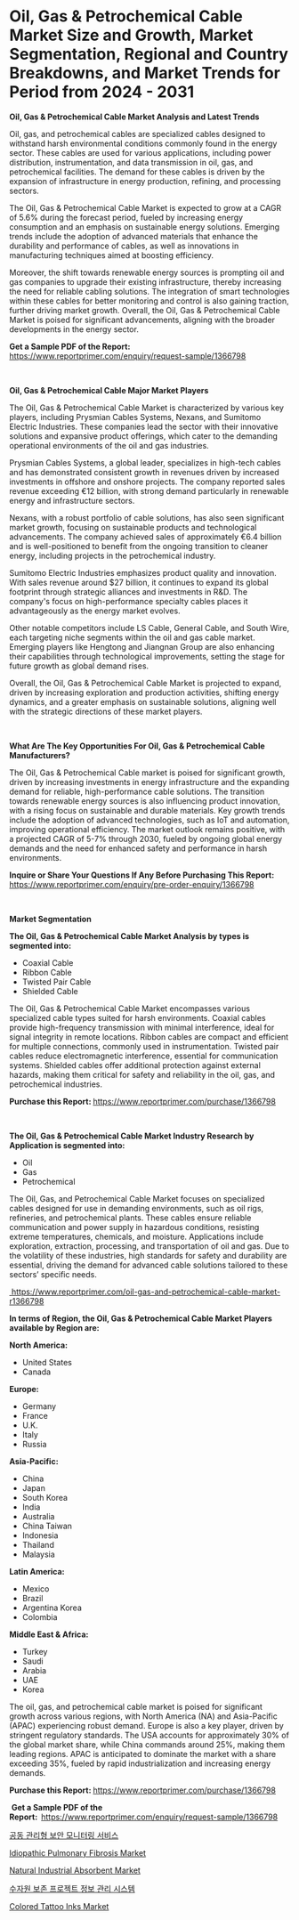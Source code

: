 <p><h1>Oil, Gas & Petrochemical Cable Market Size and Growth, Market Segmentation, Regional and Country Breakdowns, and Market Trends for Period from 2024 -  2031</h1></p><p><strong>Oil, Gas & Petrochemical Cable Market Analysis and Latest Trends</strong></p>
<p><p>Oil, gas, and petrochemical cables are specialized cables designed to withstand harsh environmental conditions commonly found in the energy sector. These cables are used for various applications, including power distribution, instrumentation, and data transmission in oil, gas, and petrochemical facilities. The demand for these cables is driven by the expansion of infrastructure in energy production, refining, and processing sectors.</p><p>The Oil, Gas & Petrochemical Cable Market is expected to grow at a CAGR of 5.6% during the forecast period, fueled by increasing energy consumption and an emphasis on sustainable energy solutions. Emerging trends include the adoption of advanced materials that enhance the durability and performance of cables, as well as innovations in manufacturing techniques aimed at boosting efficiency.</p><p>Moreover, the shift towards renewable energy sources is prompting oil and gas companies to upgrade their existing infrastructure, thereby increasing the need for reliable cabling solutions. The integration of smart technologies within these cables for better monitoring and control is also gaining traction, further driving market growth. Overall, the Oil, Gas & Petrochemical Cable Market is poised for significant advancements, aligning with the broader developments in the energy sector.</p></p>
<p><strong>Get a Sample PDF of the Report:&nbsp;</strong> <a href="https://www.reportprimer.com/enquiry/request-sample/1366798">https://www.reportprimer.com/enquiry/request-sample/1366798</a></p>
<p>&nbsp;</p>
<p><strong>Oil, Gas & Petrochemical Cable Major Market Players</strong></p>
<p><p>The Oil, Gas & Petrochemical Cable Market is characterized by various key players, including Prysmian Cables Systems, Nexans, and Sumitomo Electric Industries. These companies lead the sector with their innovative solutions and expansive product offerings, which cater to the demanding operational environments of the oil and gas industries.</p><p>Prysmian Cables Systems, a global leader, specializes in high-tech cables and has demonstrated consistent growth in revenues driven by increased investments in offshore and onshore projects. The company reported sales revenue exceeding €12 billion, with strong demand particularly in renewable energy and infrastructure sectors.</p><p>Nexans, with a robust portfolio of cable solutions, has also seen significant market growth, focusing on sustainable products and technological advancements. The company achieved sales of approximately €6.4 billion and is well-positioned to benefit from the ongoing transition to cleaner energy, including projects in the petrochemical industry.</p><p>Sumitomo Electric Industries emphasizes product quality and innovation. With sales revenue around $27 billion, it continues to expand its global footprint through strategic alliances and investments in R&D. The company's focus on high-performance specialty cables places it advantageously as the energy market evolves.</p><p>Other notable competitors include LS Cable, General Cable, and South Wire, each targeting niche segments within the oil and gas cable market. Emerging players like Hengtong and Jiangnan Group are also enhancing their capabilities through technological improvements, setting the stage for future growth as global demand rises.</p><p>Overall, the Oil, Gas & Petrochemical Cable Market is projected to expand, driven by increasing exploration and production activities, shifting energy dynamics, and a greater emphasis on sustainable solutions, aligning well with the strategic directions of these market players.</p></p>
<p>&nbsp;</p>
<p><strong>What Are The Key Opportunities For Oil, Gas & Petrochemical Cable Manufacturers?</strong></p>
<p><p>The Oil, Gas & Petrochemical Cable market is poised for significant growth, driven by increasing investments in energy infrastructure and the expanding demand for reliable, high-performance cable solutions. The transition towards renewable energy sources is also influencing product innovation, with a rising focus on sustainable and durable materials. Key growth trends include the adoption of advanced technologies, such as IoT and automation, improving operational efficiency. The market outlook remains positive, with a projected CAGR of 5-7% through 2030, fueled by ongoing global energy demands and the need for enhanced safety and performance in harsh environments.</p></p>
<p><strong>Inquire or Share Your Questions If Any Before Purchasing This Report:</strong> <a href="https://www.reportprimer.com/enquiry/pre-order-enquiry/1366798">https://www.reportprimer.com/enquiry/pre-order-enquiry/1366798</a></p>
<p>&nbsp;</p>
<p><strong>Market Segmentation</strong></p>
<p><strong>The Oil, Gas & Petrochemical Cable Market Analysis by types is segmented into:</strong></p>
<p><ul><li>Coaxial Cable</li><li>Ribbon Cable</li><li>Twisted Pair Cable</li><li>Shielded Cable</li></ul></p>
<p><p>The Oil, Gas & Petrochemical Cable Market encompasses various specialized cable types suited for harsh environments. Coaxial cables provide high-frequency transmission with minimal interference, ideal for signal integrity in remote locations. Ribbon cables are compact and efficient for multiple connections, commonly used in instrumentation. Twisted pair cables reduce electromagnetic interference, essential for communication systems. Shielded cables offer additional protection against external hazards, making them critical for safety and reliability in the oil, gas, and petrochemical industries.</p></p>
<p><strong>Purchase this Report:&nbsp;</strong><a href="https://www.reportprimer.com/purchase/1366798">https://www.reportprimer.com/purchase/1366798</a></p>
<p>&nbsp;</p>
<p><strong>The Oil, Gas & Petrochemical Cable Market Industry Research by Application is segmented into:</strong></p>
<p><ul><li>Oil</li><li>Gas</li><li>Petrochemical</li></ul></p>
<p><p>The Oil, Gas, and Petrochemical Cable Market focuses on specialized cables designed for use in demanding environments, such as oil rigs, refineries, and petrochemical plants. These cables ensure reliable communication and power supply in hazardous conditions, resisting extreme temperatures, chemicals, and moisture. Applications include exploration, extraction, processing, and transportation of oil and gas. Due to the volatility of these industries, high standards for safety and durability are essential, driving the demand for advanced cable solutions tailored to these sectors’ specific needs.</p></p>
<p><a href="https://www.reportprimer.com/oil-gas-and-petrochemical-cable-market-r1366798">&nbsp;https://www.reportprimer.com/oil-gas-and-petrochemical-cable-market-r1366798</a></p>
<p><strong>In terms of Region, the Oil, Gas & Petrochemical Cable Market Players available by Region are:</strong></p>
<p>
    <p> <strong> North America: </strong>
        <ul>
            <li>United States</li>
            <li>Canada</li>
        </ul>
        </p> 
    <p> <strong> Europe: </strong>
        <ul>
            <li>Germany</li>
            <li>France</li>
            <li>U.K.</li>
            <li>Italy</li>
            <li>Russia</li>
        </ul>
        </p> 
    <p> <strong> Asia-Pacific: </strong>
        <ul>
            <li>China</li>
            <li>Japan</li>
            <li>South Korea</li>
            <li>India</li>
            <li>Australia</li>
            <li>China Taiwan</li>
            <li>Indonesia</li>
            <li>Thailand</li>
            <li>Malaysia</li>
        </ul>
        </p> 
    <p> <strong> Latin America: </strong>
        <ul>
            <li>Mexico</li>
            <li>Brazil</li>
            <li>Argentina Korea</li>
            <li>Colombia</li>
        </ul>
        </p> 
    <p> <strong> Middle East & Africa: </strong>
        <ul>
            <li>Turkey</li>
            <li>Saudi</li>
            <li>Arabia</li>
            <li>UAE</li>
            <li>Korea</li>
        </ul>
    </p>
    </p>
<p><p>The oil, gas, and petrochemical cable market is poised for significant growth across various regions, with North America (NA) and Asia-Pacific (APAC) experiencing robust demand. Europe is also a key player, driven by stringent regulatory standards. The USA accounts for approximately 30% of the global market share, while China commands around 25%, making them leading regions. APAC is anticipated to dominate the market with a share exceeding 35%, fueled by rapid industrialization and increasing energy demands.</p></p>
<p><strong>Purchase this Report: </strong><a href="https://www.reportprimer.com/purchase/1366798">https://www.reportprimer.com/purchase/1366798</a></p>
<p>&nbsp;<strong>Get a Sample PDF of the Report:&nbsp;&nbsp;</strong><a href="https://www.reportprimer.com/enquiry/request-sample/1366798">https://www.reportprimer.com/enquiry/request-sample/1366798</a></p>
<p><strong></strong></p>
<p><p><a href="https://medium.com/@steve.beardmore/%EA%B3%B5%EB%8F%99-%EA%B4%80%EB%A6%AC-%EB%B3%B4%EC%95%88-%EB%AA%A8%EB%8B%88%ED%84%B0%EB%A7%81-%EC%84%9C%EB%B9%84%EC%8A%A4-%EC%8B%9C%EC%9E%A5%EC%97%90-%EB%8C%80%ED%95%9C-%ED%86%B5%EC%B0%B0-%EC%8B%9C%EC%9E%A5-%EC%B0%B8%EC%97%AC%EC%9E%90-%EC%8B%9C%EC%9E%A5-%EA%B7%9C%EB%AA%A8-%EC%A7%80%EB%A6%AC%EC%A0%81-%EC%A7%80%EC%97%AD-%EB%B0%8F-%EC%98%88%EC%B8%A1-2024-2031-eab548d106ca">공동 관리형 보안 모니터링 서비스</a></p><p><a href="https://www.linkedin.com/pulse/global-perspectives-idiopathic-pulmonary-fibrosis-market-trends-oxbwf?trackingId=5DmKT4ieQI%2BIn0m07cMBjg%3D%3D">Idiopathic Pulmonary Fibrosis Market</a></p><p><a href="https://issuu.com/reportprime-2/docs/natural-industrial-absorbent-market_12b367bfd996a4">Natural Industrial Absorbent Market</a></p><p><a href="https://medium.com/@steve.beardmore/%EC%88%98%EC%9E%90%EC%9B%90-%EB%B3%B4%ED%98%B8-%ED%94%84%EB%A1%9C%EC%A0%9D%ED%8A%B8-%EC%A0%95%EB%B3%B4-%EA%B4%80%EB%A6%AC-%EC%8B%9C%EC%8A%A4%ED%85%9C-%EC%8B%9C%EC%9E%A5-%EC%97%AD%ED%95%99-%ED%83%90%EC%83%89-2024%EB%85%84%EB%B6%80%ED%84%B0-2031%EB%85%84%EA%B9%8C%EC%A7%80-%EC%88%98%EC%9E%90%EC%9B%90-%EB%B3%B4%ED%98%B8-%ED%94%84%EB%A1%9C%EC%A0%9D%ED%8A%B8-%EC%A0%95%EB%B3%B4-%EA%B4%80%EB%A6%AC-%EC%8B%9C%EC%8A%A4%ED%85%9C-%EC%8B%9C%EC%9E%A5%EC%9D%98-%EC%88%98%EC%9D%B5-%EB%B6%84%EC%84%9D-%EB%B0%8F-%EC%84%B1%EC%9E%A5-%EC%A0%84%EB%A7%9D-087c992c2c0b?postPublishedType=repub">수자원 보존 프로젝트 정보 관리 시스템</a></p><p><a href="https://issuu.com/reportprime-2/docs/colored-tattoo-inks-market-size-203_10f6963bdb46a8">Colored Tattoo Inks Market</a></p></p>